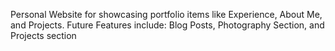 Personal Website for showcasing portfolio items like Experience, About Me, and Projects.
Future Features include: Blog Posts, Photography Section, and Projects section
